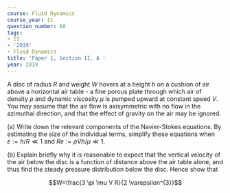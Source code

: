 ```yaml
---
course: Fluid Dynamics
course_year: II
question_number: 60
tags:
- II
- '2019'
- Fluid Dynamics
title: 'Paper 1, Section II, A '
year: 2019
---
```




A disc of radius $R$ and weight $W$ hovers at a height $h$ on a cushion of air above a horizontal air table - a fine porous plate through which air of density $\rho$ and dynamic viscosity $\mu$ is pumped upward at constant speed $V$. You may assume that the air flow is axisymmetric with no flow in the azimuthal direction, and that the effect of gravity on the air may be ignored.

(a) Write down the relevant components of the Navier-Stokes equations. By estimating the size of the individual terms, simplify these equations when $\varepsilon:=h / R \ll 1$ and $R e:=\rho V h / \mu \ll 1$.

(b) Explain briefly why it is reasonable to expect that the vertical velocity of the air below the disc is a function of distance above the air table alone, and thus find the steady pressure distribution below the disc. Hence show that

$$W=\frac{3 \pi \mu V R}{2 \varepsilon^{3}}$$